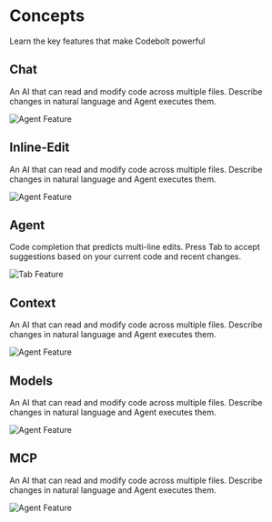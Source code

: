 # Concepts
Learn the key features that make Codebolt powerful


<div style={{display: 'flex', alignItems: 'center', marginBottom: '40px', gap: '40px'}}>
  <div style={{flex: 1}}>
    <h2>Chat</h2>
    <p>An AI that can read and modify code across multiple files. Describe changes in natural language and Agent executes them.</p>
  </div>
  <div style={{flex: 1}}>
    <img src="/img/agent-marketplace.png" alt="Agent Feature" style={{width: '100%', borderRadius: '8px', boxShadow: '0 4px 8px rgba(0,0,0,0.1)'}} />
  </div>
</div>

<div style={{display: 'flex', alignItems: 'center', marginBottom: '40px', gap: '40px'}}>
  <div style={{flex: 1}}>
    <h2>Inline-Edit</h2>
    <p>An AI that can read and modify code across multiple files. Describe changes in natural language and Agent executes them.</p>
  </div>
  <div style={{flex: 1}}>
    <img src="/img/agent-marketplace.png" alt="Agent Feature" style={{width: '100%', borderRadius: '8px', boxShadow: '0 4px 8px rgba(0,0,0,0.1)'}} />
  </div>
</div>


<div style={{display: 'flex', alignItems: 'center', marginBottom: '40px', gap: '40px'}}>
  <div style={{flex: 1}}>
    <h2>Agent</h2>
    <p>Code completion that predicts multi-line edits. Press Tab to accept suggestions based on your current code and recent changes.</p>
  </div>
  <div style={{flex: 1}}>
    <img src="/img/agent-marketplace.png" alt="Tab Feature" style={{width: '100%', borderRadius: '8px', boxShadow: '0 4px 8px rgba(0,0,0,0.1)'}} />
  </div>
</div>


<div style={{display: 'flex', alignItems: 'center', marginBottom: '40px', gap: '40px'}}>
  <div style={{flex: 1}}>
    <h2>Context</h2>
    <p>An AI that can read and modify code across multiple files. Describe changes in natural language and Agent executes them.</p>
  </div>
  <div style={{flex: 1}}>
    <img src="/img/agent-marketplace.png" alt="Agent Feature" style={{width: '100%', borderRadius: '8px', boxShadow: '0 4px 8px rgba(0,0,0,0.1)'}} />
  </div>
</div>



<div style={{display: 'flex', alignItems: 'center', marginBottom: '40px', gap: '40px'}}>
  <div style={{flex: 1}}>
    <h2>Models</h2>
    <p>An AI that can read and modify code across multiple files. Describe changes in natural language and Agent executes them.</p>
  </div>
  <div style={{flex: 1}}>
    <img src="/img/agent-marketplace.png" alt="Agent Feature" style={{width: '100%', borderRadius: '8px', boxShadow: '0 4px 8px rgba(0,0,0,0.1)'}} />
  </div>
</div>

<div style={{display: 'flex', alignItems: 'center', marginBottom: '40px', gap: '40px'}}>
  <div style={{flex: 1}}>
    <h2>MCP</h2>
    <p>An AI that can read and modify code across multiple files. Describe changes in natural language and Agent executes them.</p>
  </div>
  <div style={{flex: 1}}>
    <img src="/img/agent-marketplace.png" alt="Agent Feature" style={{width: '100%', borderRadius: '8px', boxShadow: '0 4px 8px rgba(0,0,0,0.1)'}} />
  </div>
</div>

